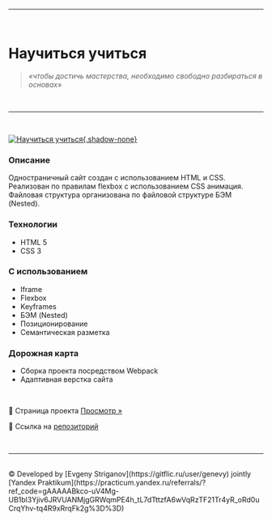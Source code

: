 <hr>
<br>

# Научиться учиться
> *«чтобы достичь мастерства, необходимо свободно разбираться в основах»*
<br>
<hr>
<br>

<a href="https://genevy.github.io/how-to-learn" target="_blank">

 ![Научиться учиться](https://gitflic.ru/project/genevy/portfolio-praktikum-web/blob/raw?file=how-to-learn/images/how-to-learn.png){.shadow-none}
</a>
<br>

### Описание
Одностраничный сайт создан с использованием HTML и CSS.
Реализован по правилам flexbox с использованием CSS анимация. Файловая структура организована по файловой структуре БЭМ (Nested).

### Технологии
  * HTML 5
  * CSS 3

### С использованием
  * Iframe
  * Flexbox
  * Keyframes
  * БЭМ (Nested)
  * Позиционирование
  * Семантическая разметка

### Дорожная карта
  * Сборка проекта посредством Webpack
  * Адаптивная верстка сайта

<br>

🔎 Страница проекта [Просмотр »](https://genevy.github.io/how-to-learn/)

🔗 Ссылка на [репозиторий](https://gitflic.ru/project/genevy/portfolio-praktikum-web/file?file=how-to-learn)  

<br>
<hr>
<br>
 © Developed by [Evgeny Striganov](https://gitflic.ru/user/genevy) jointly [Yandex Praktikum](https://practicum.yandex.ru/referrals/?ref_code=gAAAAABkco-uV4Mg-UB1bl3Yjiv6JRVUANMjgGRWqmPE4h_tL7dTttzfA6wVqRzTF21Tr4yR_oRd0uCrqYhv-tq4R9xRrqFk2g%3D%3D)
<br>
<br>